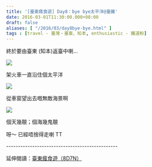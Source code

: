 ```yaml
---
title: '[臺東瘋食遊] Day8：bye bye太平洋@臺鐵'
date: 2016-03-01T11:30:00.000+08:00
draft: false
aliases: [ "/2016/03/day8bye-bye.html" ]
tags : [travel - 臺灣・臺東、知本, enthusiastic - 鐵道粉]
---
```


終於要由臺東 (知本)返臺中喇...  

![](/images/taitung8a1.jpg)

架火車一直沿住個太平洋  

![](/images/taitung8a2.jpg)

從車窗望出去嘅無敵海景啊  

![](/images/taitung8a.jpg)

個天幾靚；個海幾鬼靚   
  
呀～ 已經唔捨得走喇 TT  
  
\-----------------------------------------------  
  
延伸閱讀：[臺東瘋食遊（8D7N）](https://hidie.net/taitung8d7n/)
